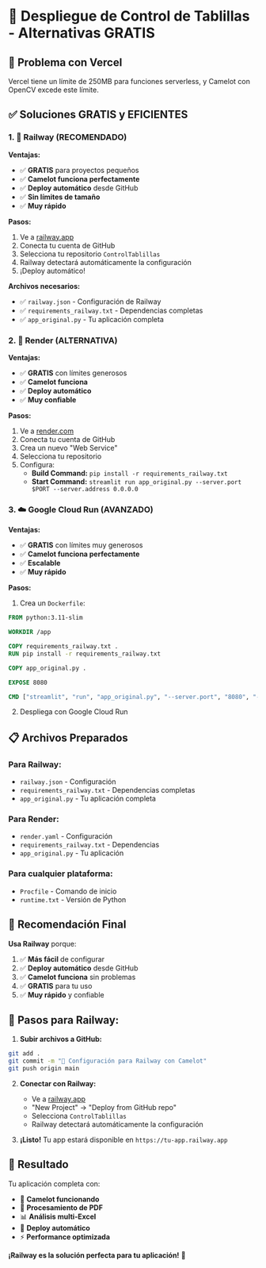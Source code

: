 # 🚀 Despliegue de Control de Tablillas - Alternativas GRATIS

## 🎯 **Problema con Vercel**
Vercel tiene un límite de 250MB para funciones serverless, y Camelot con OpenCV excede este límite.

## ✅ **Soluciones GRATIS y EFICIENTES**

### **1. 🚂 Railway (RECOMENDADO)**

**Ventajas:**
- ✅ **GRATIS** para proyectos pequeños
- ✅ **Camelot funciona perfectamente**
- ✅ **Deploy automático** desde GitHub
- ✅ **Sin límites de tamaño**
- ✅ **Muy rápido**

**Pasos:**
1. Ve a [railway.app](https://railway.app)
2. Conecta tu cuenta de GitHub
3. Selecciona tu repositorio `ControlTablillas`
4. Railway detectará automáticamente la configuración
5. ¡Deploy automático!

**Archivos necesarios:**
- ✅ `railway.json` - Configuración de Railway
- ✅ `requirements_railway.txt` - Dependencias completas
- ✅ `app_original.py` - Tu aplicación completa

### **2. 🎨 Render (ALTERNATIVA)**

**Ventajas:**
- ✅ **GRATIS** con límites generosos
- ✅ **Camelot funciona**
- ✅ **Deploy automático**
- ✅ **Muy confiable**

**Pasos:**
1. Ve a [render.com](https://render.com)
2. Conecta tu cuenta de GitHub
3. Crea un nuevo "Web Service"
4. Selecciona tu repositorio
5. Configura:
   - **Build Command:** `pip install -r requirements_railway.txt`
   - **Start Command:** `streamlit run app_original.py --server.port $PORT --server.address 0.0.0.0`

### **3. ☁️ Google Cloud Run (AVANZADO)**

**Ventajas:**
- ✅ **GRATIS** con límites muy generosos
- ✅ **Camelot funciona perfectamente**
- ✅ **Escalable**
- ✅ **Muy rápido**

**Pasos:**
1. Crea un `Dockerfile`:
```dockerfile
FROM python:3.11-slim

WORKDIR /app

COPY requirements_railway.txt .
RUN pip install -r requirements_railway.txt

COPY app_original.py .

EXPOSE 8080

CMD ["streamlit", "run", "app_original.py", "--server.port", "8080", "--server.address", "0.0.0.0"]
```

2. Despliega con Google Cloud Run

## 📋 **Archivos Preparados**

### **Para Railway:**
- `railway.json` - Configuración
- `requirements_railway.txt` - Dependencias completas
- `app_original.py` - Tu aplicación completa

### **Para Render:**
- `render.yaml` - Configuración
- `requirements_railway.txt` - Dependencias
- `app_original.py` - Tu aplicación

### **Para cualquier plataforma:**
- `Procfile` - Comando de inicio
- `runtime.txt` - Versión de Python

## 🚀 **Recomendación Final**

**Usa Railway** porque:
1. ✅ **Más fácil** de configurar
2. ✅ **Deploy automático** desde GitHub
3. ✅ **Camelot funciona** sin problemas
4. ✅ **GRATIS** para tu uso
5. ✅ **Muy rápido** y confiable

## 📝 **Pasos para Railway:**

1. **Subir archivos a GitHub:**
```bash
git add .
git commit -m "🚀 Configuración para Railway con Camelot"
git push origin main
```

2. **Conectar con Railway:**
   - Ve a [railway.app](https://railway.app)
   - "New Project" → "Deploy from GitHub repo"
   - Selecciona `ControlTablillas`
   - Railway detectará automáticamente la configuración

3. **¡Listo!** Tu app estará disponible en `https://tu-app.railway.app`

## 🎉 **Resultado**

Tu aplicación completa con:
- 🐪 **Camelot funcionando**
- 📄 **Procesamiento de PDF**
- 📊 **Análisis multi-Excel**
- 🚀 **Deploy automático**
- ⚡ **Performance optimizada**

**¡Railway es la solución perfecta para tu aplicación!** 🎯